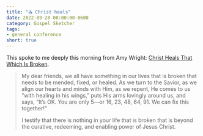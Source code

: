 ```yaml
---
title: "⛪️ Christ heals"
date: 2022-09-28 08:00:00-0600
category: Gospel Sketcher
tags:
- general conference
short: true
---
```


This spoke to me deeply this morning from Amy Wright: [Christ Heals That Which Is Broken](https://www.churchofjesuschrist.org/study/general-conference/2022/04/42wright?id=p29-p30&lang=eng#p29).

> My dear friends, we all have something in our lives that is broken that needs to be mended, fixed, or healed. As we turn to the Savior, as we align our hearts and minds with Him, as we repent, He comes to us “with healing in his wings,” puts His arms lovingly around us, and says, “It’s OK. You are only 5﻿—or 16, 23, 48, 64, 91. We can fix this together!”
> 
> I testify that there is nothing in your life that is broken that is beyond the curative, redeeming, and enabling power of Jesus Christ.



